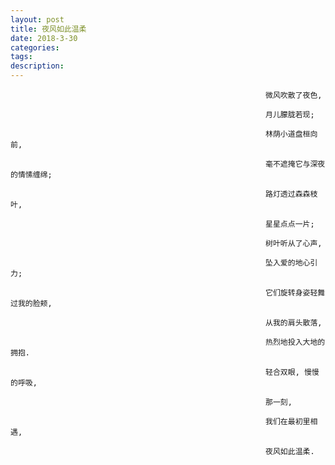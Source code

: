 ```yaml
---
layout: post
title: 夜风如此温柔
date: 2018-3-30
categories: 
tags: 
description: 
---
```


                                                             微风吹散了夜色,

                                                             月儿朦胧若现;

                                                             林荫小道盘桓向前,

                                                             毫不遮掩它与深夜的情愫缠绵;

                                                             路灯透过森森枝叶,

                                                             星星点点一片;

                                                             树叶听从了心声,

                                                             坠入爱的地心引力;

                                                             它们旋转身姿轻舞过我的脸颊,

                                                             从我的肩头散落,

                                                             热烈地投入大地的拥抱.

                                                             轻合双眼, 慢慢的呼吸,

                                                             那一刻,

                                                             我们在最初里相遇,

                                                             夜风如此温柔.






